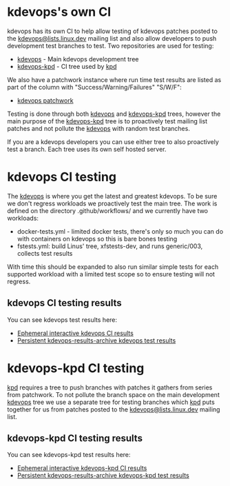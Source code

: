 # kdevops's own CI

kdevops has its own CI to help allow testing of kdevops patches posted
to the kdevops@lists.linux.dev mailing list and also allow developers to
push development test branches to test. Two repositories are used for testing:

  * [kdevops](https://github.com/linux-kdevops/kdevops) - Main kdevops development tree
  * [kdevops-kpd](https://github.com/linux-kdevops/kdevops-kpd) - CI tree used by [kpd](https://github.com/facebookincubator/kernel-patches-daemon)

We also have a patchwork instance where run time test results are listed
as part of the column with "Success/Warning/Failures" "S/W/F":

  * [kdevops patchwork](https://patchwork.kernel.org/project/kdevops/list/)

Testing is done through both [kdevops](https://github.com/linux-kdevops/kdevops)
and [kdevops-kpd](https://github.com/linux-kdevops/kdevops-kpd) trees,
however the main purpose of the
[kdevops-kpd](https://github.com/linux-kdevops/kdevops-kpd) tree is to
proactively test mailing list patches and not pollute the
[kdevops](https://github.com/linux-kdevops/kdevops) with random test branches.

If you are a kdevops developers you can use either tree to also proactively
test a branch. Each tree uses its own self hosted server.

# kdevops CI testing

The [kdevops](https://github.com/linux-kdevops/kdevops) is where you get
the latest and greatest kdevops. To be sure we don't regress workloads
we proactively test the main tree. The work is defined on the directory
.github/workflows/ and we currently have two workloads:

 * docker-tests.yml - limited docker tests, there's only so much you can do with
   containers on kdevops so this is bare bones testing
 * fstests.yml: build Linus' tree, xfstests-dev, and runs generic/003, collects
   test results

With time this should be expanded to also run similar simple tests for each
supported workload with a limited test scope so to ensure testing will not
regress.

## kdevops CI testing results

You can see kdevops test results here:

  * [Ephemeral  interactive kdevops CI results](https://github.com/linux-kdevops/kdevops/actions)
  * [Persistent kdevops-results-archive kdevops test results](https://github.com/search?q=repo%3Alinux-kdevops%2Fkdevops-results-archive+is%3Acommit+%22kdevops%22+NOT+%22kdevops-kpd%3A%22&type=commits)

# kdevops-kpd CI testing

[kpd](https://github.com/facebookincubator/kernel-patches-daemon) requires
a tree to push branches with patches it gathers from series from patchwork.
To not pollute the branch space on the main development
[kdevops](https://github.com/linux-kdevops/kdevops) tree we use a separate
tree for testing branches which
[kpd](https://github.com/facebookincubator/kernel-patches-daemon) puts
together for us from patches posted to the kdevops@lists.linux.dev mailing list.

## kdevops-kpd CI testing results

You can see kdevops-kpd test results here:

  * [Ephemeral  interactive kdevops-kpd CI results](https://github.com/linux-kdevops/kdevops-kpd/actions)
  * [Persistent kdevops-results-archive kdevops-kpd test results](https://github.com/search?q=repo%3Alinux-kdevops%2Fkdevops-results-archive+is%3Acommit+%22kdevops-kpd%3A%22&type=commits)
